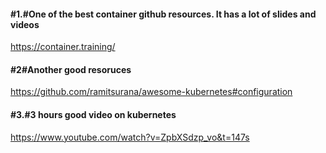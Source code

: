 #### #1.#One of the best container github resources. It has a lot of slides and videos

https://container.training/

#### #2#Another good resoruces
https://github.com/ramitsurana/awesome-kubernetes#configuration

#### #3.#3 hours good video on kubernetes
https://www.youtube.com/watch?v=ZpbXSdzp_vo&t=147s


